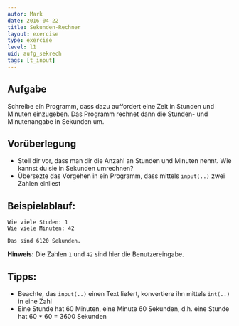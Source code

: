 ```yaml
---
autor: Mark
date: 2016-04-22
title: Sekunden-Rechner
layout: exercise
type: exercise
level: l1
uid: aufg_sekrech
tags: [t_input]
---
```


## Aufgabe

Schreibe ein Programm, dass dazu auffordert eine Zeit in Stunden und Minuten einzugeben.
Das Programm rechnet dann die Stunden- und Minutenangabe in Sekunden um.

## Vorüberlegung

- Stell dir vor, dass man dir die Anzahl an Stunden und Minuten nennt.
 Wie kannst du sie in Sekunden umrechnen?
- Übersezte das Vorgehen in ein Programm, dass mittels `input(..)` zwei Zahlen einliest

## Beispielablauf:

```text
Wie viele Studen: 1
Wie viele Minuten: 42

Das sind 6120 Sekunden.
```

**Hinweis:** Die Zahlen `1` und `42` sind hier die Benutzereingabe.

## Tipps:

- Beachte, das `input(..)` einen Text liefert, konvertiere ihn mittels `int(..)` in eine Zahl
- Eine Stunde hat 60 Minuten, eine Minute 60 Sekunden, d.h. eine Stunde hat 60 * 60 = 3600 Sekunden
